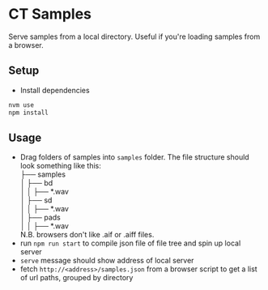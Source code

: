 # CT Samples
Serve samples from a local directory. Useful if you're loading samples from a browser.

## Setup
* Install dependencies
```bash
nvm use
npm install
```

## Usage
* Drag folders of samples into `samples` folder. The file structure should look something like this:  
├── samples  
│   ├── bd  
│   │   ├── *.wav  
│   ├── sd  
│   │   ├── *.wav  
│   ├── pads  
│   │   ├── *.wav  
N.B. browsers don't like .aif or .aiff files.
* run `npm run start` to compile json file of file tree and spin up local server
* `serve` message should show address of local server
* fetch `http://<address>/samples.json` from a browser script to get a list of url paths, grouped by directory


